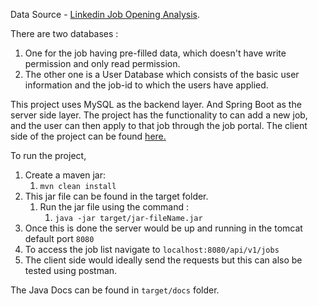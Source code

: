 Data Source -  [Linkedin Job Opening Analysis](https://www.kaggle.com/datasets/shashankshukla123123/linkedin-job-data). 


There are two databases : 
1. One for the job having pre-filled data, which doesn't have write permission and only read permission. 
2. The other one is a User Database which consists of the basic user information and the job-id to which the users have applied.

This project uses MySQL as the backend layer. And Spring Boot as the server side layer. The project has the functionality to can add a new job, and the user can then apply to that job through the job portal.
The client side of the project can be found [here.](https://github.com/oindrila-b/job-portal-system-clientSide)

To run the project,
1. Create a maven jar:
   1. `mvn clean install`
2. This jar file can be found in the target folder.
   1. Run the jar file using the command :
      1. `java -jar target/jar-fileName.jar`
3. Once this is done the server would be up and running in the tomcat default port `8080`
4. To access the job list navigate to `localhost:8080/api/v1/jobs`
5. The client side would ideally send the requests but this can also be tested using postman.

The Java Docs can be found in `target/docs`  folder.